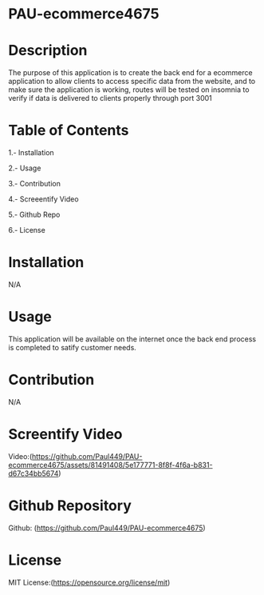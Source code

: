 # PAU-ecommerce4675

# Description

The purpose of this application is to create the back end for a ecommerce application to allow clients to access specific data from the website, and to make sure
the application is working, routes will be tested on insomnia to verify if data is delivered to clients properly through port 3001

# Table of Contents

1.- Installation

2.- Usage

3.- Contribution

4.- Screeentify Video

5.- Github Repo

6.- License

# Installation

N/A

# Usage

This application will be available on the internet once the back end process is completed to satify customer needs. 

# Contribution

N/A

# Screentify Video

Video:(https://github.com/Paul449/PAU-ecommerce4675/assets/81491408/5e177771-8f8f-4f6a-b831-d67c34bb5674)


# Github Repository

Github: (https://github.com/Paul449/PAU-ecommerce4675)

# License

MIT License:(https://opensource.org/license/mit)
